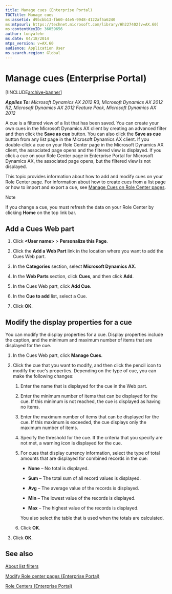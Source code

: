 ```yaml
---
title: Manage cues (Enterprise Portal)
TOCTitle: Manage cues
ms:assetid: d9bcbb13-fb60-44e5-9948-4122af5a6240
ms:mtpsurl: https://technet.microsoft.com/library/Hh227402(v=AX.60)
ms:contentKeyID: 36059656
author: tonyafehr
ms.date: 04/18/2014
mtps_version: v=AX.60
audience: Application User
ms.search.region: Global
---
```


# Manage cues (Enterprise Portal) 


[!INCLUDE[archive-banner](includes/archive-banner.md)]


_**Applies To:** Microsoft Dynamics AX 2012 R3, Microsoft Dynamics AX 2012 R2, Microsoft Dynamics AX 2012 Feature Pack, Microsoft Dynamics AX 2012_

A cue is a filtered view of a list that has been saved. You can create your own cues in the Microsoft Dynamics AX client by creating an advanced filter and then click the **Save as cue** button. You can also click the **Save as cue** button from any list page in the Microsoft Dynamics AX client. If you double-click a cue on your Role Center page in the Microsoft Dynamics AX client, the associated page opens and the filtered view is displayed. If you click a cue on your Role Center page in Enterprise Portal for Microsoft Dynamics AX, the associated page opens, but the filtered view is not displayed.

This topic provides information about how to add and modify cues on your Role Center page. For information about how to create cues from a list page or how to import and export a cue, see [Manage Cues on Role Center pages](manage-cues-on-role-center-pages.md).


> [!NOTE]
> <P>If you change a cue, you must refresh the data on your Role Center by clicking <STRONG>Home</STRONG> on the top link bar.</P>



## Add a Cues Web part

1.  Click **\<User name\>** \> **Personalize this Page**.

2.  Click the **Add a Web Part** link in the location where you want to add the Cues Web part.

3.  In the **Categories** section, select **Microsoft Dynamics AX**.

4.  In the **Web Parts** section, click **Cues**, and then click **Add**.

5.  In the Cues Web part, click **Add Cue**.

6.  In the **Cue to add** list, select a Cue.

7.  Click **OK**.

## Modify the display properties for a cue

You can modify the display properties for a cue. Display properties include the caption, and the minimum and maximum number of items that are displayed for the cue.

1.  In the Cues Web part, click **Manage Cues**.

2.  Click the cue that you want to modify, and then click the pencil icon to modify the cue's properties. Depending on the type of cue, you can make the following changes:
    
    1.  Enter the name that is displayed for the cue in the Web part.
    
    2.  Enter the minimum number of items that can be displayed for the cue. If this minimum is not reached, the cue is displayed as having no items.
    
    3.  Enter the maximum number of items that can be displayed for the cue. If this maximum is exceeded, the cue displays only the maximum number of items.
    
    4.  Specify the threshold for the cue. If the criteria that you specify are not met, a warning icon is displayed for the cue.
    
    5.  For cues that display currency information, select the type of total amounts that are displayed for combined records in the cue:
        
          - **None** – No total is displayed.
        
          - **Sum** – The total sum of all record values is displayed.
        
          - **Avg** – The average value of the records is displayed.
        
          - **Min** – The lowest value of the records is displayed.
        
          - **Max** – The highest value of the records is displayed.
        
        You also select the table that is used when the totals are calculated.
    
    6.  Click **OK**.

3.  Click **OK**.

## See also

[About list filters](about-list-filters.md)

[Modify Role center pages (Enterprise Portal)](modify-role-center-pages-enterprise-portal.md)

[Role Centers (Enterprise Portal)](role-centers-enterprise-portal.md)

  


